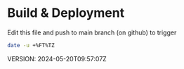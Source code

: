 # Build & Deployment

Edit this file and push to main branch (on github) to trigger

```bash
date -u +%FT%TZ
```

VERSION: 2024-05-20T09:57:07Z
